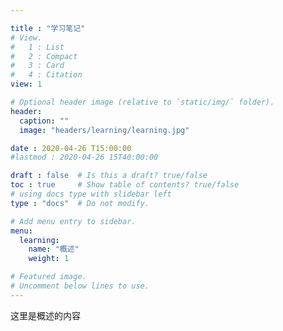 ```yaml
---

title : "学习笔记"
# View.
#   1 : List
#   2 : Compact
#   3 : Card
#   4 : Citation
view: 1

# Optional header image (relative to `static/img/` folder).
header:
  caption: ""
  image: "headers/learning/learning.jpg"

date : 2020-04-26 T15:00:00
#lastmod : 2020-04-26 15T40:00:00

draft : false  # Is this a draft? true/false
toc : true     # Show table of contents? true/false
# using docs type with slidebar left
type : "docs"  # Do not modify.

# Add menu entry to sidebar.
menu:
  learning:
    name: "概述"
    weight: 1

# Featured image.
# Uncomment below lines to use.
---
```



这里是概述的内容
